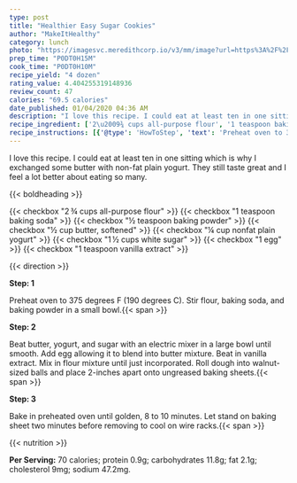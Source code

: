 ```yaml
---
type: post
title: "Healthier Easy Sugar Cookies"
author: "MakeItHealthy"
category: lunch
photo: "https://imagesvc.meredithcorp.io/v3/mm/image?url=https%3A%2F%2Fimages.media-allrecipes.com%2Fuserphotos%2F1532276.jpg"
prep_time: "P0DT0H15M"
cook_time: "P0DT0H10M"
recipe_yield: "4 dozen"
rating_value: 4.404255319148936
review_count: 47
calories: "69.5 calories"
date_published: 01/04/2020 04:36 AM
description: "I love this recipe. I could eat at least ten in one sitting which is why I exchanged some butter with non-fat plain yogurt. They still taste great and I feel a lot better about eating so many."
recipe_ingredient: ['2\u2009¾ cups all-purpose flour', '1 teaspoon baking soda', '½ teaspoon baking powder', '½ cup butter, softened', '¼ cup nonfat plain yogurt', '1\u2009½ cups white sugar', '1 egg', '1 teaspoon vanilla extract']
recipe_instructions: [{'@type': 'HowToStep', 'text': 'Preheat oven to 375 degrees F (190 degrees C). Stir flour, baking soda, and baking powder in a small bowl.\n'}, {'@type': 'HowToStep', 'text': 'Beat butter, yogurt, and sugar with an electric mixer in a large bowl until smooth. Add egg allowing it to blend into butter mixture. Beat in vanilla extract. Mix in flour mixture until just incorporated. Roll dough into walnut-sized balls and place 2-inches apart onto ungreased baking sheets.\n'}, {'@type': 'HowToStep', 'text': 'Bake in preheated oven until golden, 8 to 10 minutes. Let stand on baking sheet two minutes before removing to cool on wire racks.\n'}]
---
```


I love this recipe. I could eat at least ten in one sitting which is why I exchanged some butter with non-fat plain yogurt. They still taste great and I feel a lot better about eating so many. 

{{< boldheading >}}

{{< checkbox "2 ¾ cups all-purpose flour" >}}
{{< checkbox "1 teaspoon baking soda" >}}
{{< checkbox "½ teaspoon baking powder" >}}
{{< checkbox "½ cup butter, softened" >}}
{{< checkbox "¼ cup nonfat plain yogurt" >}}
{{< checkbox "1 ½ cups white sugar" >}}
{{< checkbox "1  egg" >}}
{{< checkbox "1 teaspoon vanilla extract" >}}


{{< direction >}}

**Step: 1**

Preheat oven to 375 degrees F (190 degrees C). Stir flour, baking soda, and baking powder in a small bowl.{{< span >}}

**Step: 2**

Beat butter, yogurt, and sugar with an electric mixer in a large bowl until smooth. Add egg allowing it to blend into butter mixture. Beat in vanilla extract. Mix in flour mixture until just incorporated. Roll dough into walnut-sized balls and place 2-inches apart onto ungreased baking sheets.{{< span >}}

**Step: 3**

Bake in preheated oven until golden, 8 to 10 minutes. Let stand on baking sheet two minutes before removing to cool on wire racks.{{< span >}}

{{< nutrition >}}

**Per Serving:** 70 calories; protein 0.9g; carbohydrates 11.8g; fat 2.1g; cholesterol 9mg; sodium 47.2mg.